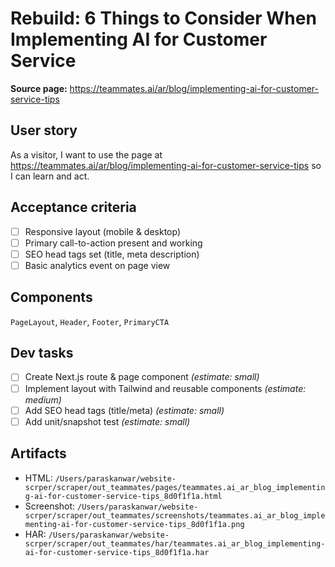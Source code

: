 # Rebuild: 6 Things to Consider When Implementing AI for Customer Service

**Source page:** https://teammates.ai/ar/blog/implementing-ai-for-customer-service-tips

## User story
As a visitor, I want to use the page at https://teammates.ai/ar/blog/implementing-ai-for-customer-service-tips so I can learn and act.

## Acceptance criteria
- [ ] Responsive layout (mobile & desktop)
- [ ] Primary call-to-action present and working
- [ ] SEO head tags set (title, meta description)
- [ ] Basic analytics event on page view

## Components
`PageLayout`, `Header`, `Footer`, `PrimaryCTA`

## Dev tasks
- [ ] Create Next.js route & page component _(estimate: small)_
- [ ] Implement layout with Tailwind and reusable components _(estimate: medium)_
- [ ] Add SEO head tags (title/meta) _(estimate: small)_
- [ ] Add unit/snapshot test _(estimate: small)_

## Artifacts
- HTML: `/Users/paraskanwar/website-scrper/scraper/out_teammates/pages/teammates.ai_ar_blog_implementing-ai-for-customer-service-tips_8d0f1f1a.html`
- Screenshot: `/Users/paraskanwar/website-scrper/scraper/out_teammates/screenshots/teammates.ai_ar_blog_implementing-ai-for-customer-service-tips_8d0f1f1a.png`
- HAR: `/Users/paraskanwar/website-scrper/scraper/out_teammates/har/teammates.ai_ar_blog_implementing-ai-for-customer-service-tips_8d0f1f1a.har`
